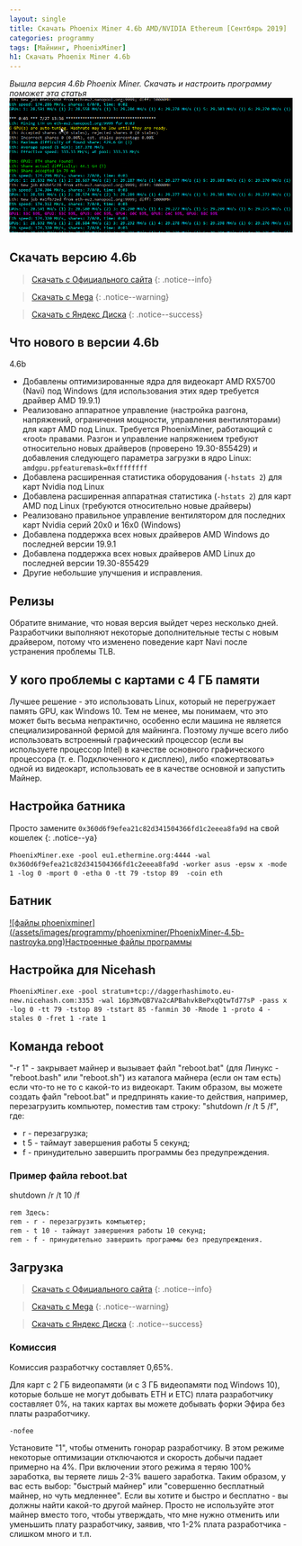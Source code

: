```yaml
---
layout: single
title: Скачать Phoenix Miner 4.6b AMD/NVIDIA Ethereum [Сентбярь 2019]
categories: programmy
tags: [Майнинг, PhoenixMiner]
h1: Скачать Phoenix Miner 4.6b
---
```

*Вышла версия 4.6b Phoenix Miner. Скачать и настроить программу поможет эта статья*
![PhoenixMiner](/assets/images/programmy/phoenixminer/PhoenixMiner-4.6b.png)


## Скачать версию 4.6b

> [Скачать с Официального сайта](https://phoenix-miner.github.io)
{: .notice--info}

> [Скачать с Mega](https://mega.nz/#!GDpWUKJJ!mZgWYqQHG7cQ2E6wk9WBf4TRZq1x_ZeblcttqwRuL68)
{: .notice--warning}

>[Скачать с Яндекс Диска](https://yadi.sk/d/oYy8SJ-FcI1Azw)
{: .notice--success}

## Что нового в версии 4.6b

4.6b
<ul>
  <li>Добавлены оптимизированные ядра для видеокарт AMD RX5700 (Navi) под Windows (для использования этих ядер требуется драйвер AMD 19.9.1)</li>
  <li>Реализовано аппаратное управление (настройка разгона, напряжений, ограничения мощности, управления вентиляторами) для карт AMD под Linux. Требуется PhoenixMiner, работающий с «root» правами. Разгон и управление напряжением требуют относительно новых драйверов (проверено 19.30-855429) и добавления следующего параметра загрузки в ядро Linux: <code>amdgpu.ppfeaturemask=0xffffffff</code></li>
  <li>Добавлена расширенная статистика оборудования (<code>-hstats 2</code>) для карт Nvidia под Linux</li>
  <li>Добавлена расширенная аппаратная статистика (<code>-hstats 2</code>) для карт AMD под Linux (требуются относительно новые драйверы)</li>
  <li>Реализовано правильное управление вентилятором для последних карт Nvidia серий 20x0 и 16x0 (Windows)</li>
  <li>Добавлена поддержка всех новых драйверов AMD Windows до последней версии 19.9.1</li>
  <li>Добавлена поддержка всех новых драйверов AMD Linux до последней версии 19.30-855429</li>
  <li>Другие небольшие улучшения и исправления.</li>
</ul>

## Релизы

Обратите внимание, что новая версия выйдет через несколько дней. Разработчики выполняют некоторые дополнительные тесты с новым драйвером, потому что изменено
 поведение карт Navi после устранения проблемы TLB.

## У кого проблемы с картами с 4 ГБ памяти

Лучшее решение - это использовать Linux, который не перегружает память GPU, как Windows 10. Тем не менее, мы понимаем, что это может быть весьма непрактично, особенно если машина не является специализированной фермой для майнинга. Поэтому лучше всего либо использовать встроенный графический процессор (если вы используете процессор Intel) в качестве основного графического процессора (т. е. Подключенного к дисплею), либо «пожертвовать» одной из видеокарт, использовать ее в качестве основной и запустить Майнер.


## Настройка батника

Просто замените <code>0x360d6f9efea21c82d341504366fd1c2eeea8fa9d</code> на свой кошелек
{: .notice--ya}


```
PhoenixMiner.exe -pool eu1.ethermine.org:4444 -wal 0x360d6f9efea21c82d341504366fd1c2eeea8fa9d -worker asus -epsw x -mode 1 -log 0 -mport 0 -etha 0 -tt 79 -tstop 89  -coin eth
```
## Батник

<a href="/assets/images/programmy/phoenixminer/PhoenixMiner-4.6b-nastroyka.png" class="gray lightbox-image current">
![файлы phoenixminer](/assets/images/programmy/phoenixminer/PhoenixMiner-4.5b-nastroyka.png)<span class="img-tit nev">Настроенные файлы программы</span>
</a>

## Настройка для Nicehash

```
PhoenixMiner.exe -pool stratum+tcp://daggerhashimoto.eu-new.nicehash.com:3353 -wal 16p3MvQB7Va2cAPBahvkBePxqQtwTd77sP -pass x -log 0 -tt 79 -tstop 89 -tstart 85 -fanmin 30 -Rmode 1 -proto 4 -stales 0 -fret 1 -rate 1
```
## Команда  reboot

"-r 1" - закрывает майнер и вызывает файл "reboot.bat" (для Линукс - "reboot.bash" или "reboot.sh") из каталога майнера (если он там есть) если что-то не то с какой-то из видеокарт. Таким образом, вы можете создать файл "reboot.bat" и предпринять какие-то действия, например, перезагрузить компьютер, поместив там строку: "shutdown /r /t 5 /f", где:
- r - перезагрузка;
- t 5 - таймаут завершения работы 5 секунд;
- f - принудительно завершить программы без предупреждения.

### Пример файла reboot.bat

shutdown /r /t 10 /f

```
rem Здесь:
rem - r - перезагрузить компьютер;
rem - t 10 - таймаут завершения работы 10 секунд;
rem - f - принудительно завершить программы без предупреждения.
```

## Загрузка

> [Скачать с Официального сайта](https://phoenix-miner.github.io)
{: .notice--info}

> [Скачать с Mega](https://mega.nz/#!GDpWUKJJ!mZgWYqQHG7cQ2E6wk9WBf4TRZq1x_ZeblcttqwRuL68)
{: .notice--warning}

>[Скачать с Яндекс Диска](https://yadi.sk/d/oYy8SJ-FcI1Azw)
{: .notice--success}

### Комиссия

Комиссия разработчку составляет 0,65%. 

Для карт с 2 ГБ видеопамяти (и с 3 ГБ видеопамяти под Windows 10), которые больше не могут добывать ETH и ETC) плата разработчику составляет 0%, на таких картах вы можете добывать форки Эфира без платы разработчику.
```
-nofee
```
Установите "1", чтобы отменить гонорар разработчику. В этом режиме некоторые оптимизации отключаются и скорость добычи падает примерно на 4%.
При включении этого режима я теряю 100% заработка, вы теряете лишь 2-3% вашего заработка.
Таким образом, у вас есть выбор: "быстрый майнер" или "совершенно бесплатный майнер, но чуть медленнее".
Если вы хотите и быстро и бесплатно - вы должны найти какой-то другой майнер. Просто не используйте этот майнер вместо того, чтобы утверждать, что мне нужно отменить или уменьшить плату разработчику, заявив, что 1-2% плата разработчика - слишком много и т.п.